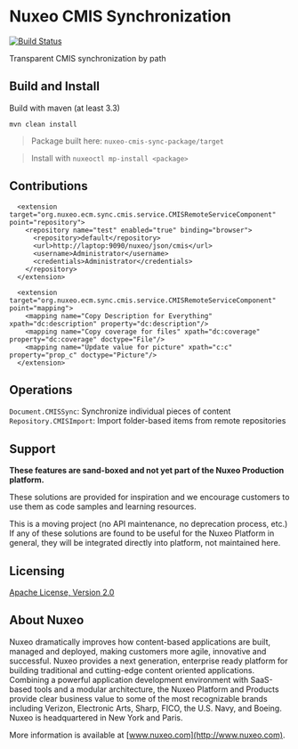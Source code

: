 # Nuxeo CMIS Synchronization

[![Build Status](https://qa.nuxeo.org/jenkins/buildStatus/icon?job=Sandbox/sandbox_nuxeo-cmis-sync-master)](https://qa.nuxeo.org/jenkins/view/Sandbox/job/Sandbox/job/sandbox_nuxeo-cmis-sync-master/)

Transparent CMIS synchronization by path

## Build and Install

Build with maven (at least 3.3)

```
mvn clean install
```
> Package built here: `nuxeo-cmis-sync-package/target`

> Install with `nuxeoctl mp-install <package>`

## Contributions


```
  <extension target="org.nuxeo.ecm.sync.cmis.service.CMISRemoteServiceComponent" point="repository">
    <repository name="test" enabled="true" binding="browser">
      <repository>default</repository>
      <url>http://laptop:9090/nuxeo/json/cmis</url>
      <username>Administrator</username>
      <credentials>Administrator</credentials>
    </repository>
  </extension>

  <extension target="org.nuxeo.ecm.sync.cmis.service.CMISRemoteServiceComponent" point="mapping">
    <mapping name="Copy Description for Everything" xpath="dc:description" property="dc:description"/>
    <mapping name="Copy coverage for files" xpath="dc:coverage" property="dc:coverage" doctype="File"/>
    <mapping name="Update value for picture" xpath="c:c" property="prop_c" doctype="Picture"/>
  </extension>

```

## Operations

`Document.CMISSync`: Synchronize individual pieces of content
`Repository.CMISImport`: Import folder-based items from remote repositories

## Support

**These features are sand-boxed and not yet part of the Nuxeo Production platform.**

These solutions are provided for inspiration and we encourage customers to use them as code samples and learning resources.

This is a moving project (no API maintenance, no deprecation process, etc.) If any of these solutions are found to be useful for the Nuxeo Platform in general, they will be integrated directly into platform, not maintained here.

## Licensing

[Apache License, Version 2.0](http://www.apache.org/licenses/LICENSE-2.0)

## About Nuxeo

Nuxeo dramatically improves how content-based applications are built, managed and deployed, making customers more agile, innovative and successful. Nuxeo provides a next generation, enterprise ready platform for building traditional and cutting-edge content oriented applications. Combining a powerful application development environment with SaaS-based tools and a modular architecture, the Nuxeo Platform and Products provide clear business value to some of the most recognizable brands including Verizon, Electronic Arts, Sharp, FICO, the U.S. Navy, and Boeing. Nuxeo is headquartered in New York and Paris.

More information is available at [www.nuxeo.com](http://www.nuxeo.com).

